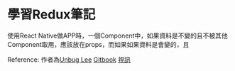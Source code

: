 # 學習Redux筆記

使用React Native做APP時，一個Component中，如果資料是不變的且不被其他Component取用，應該放在props，而如果如果資料是會變的，且



Reference:
作者為[Unbug Lee](https://github.com/unbug)
[Gitbook](https://unbug.gitbooks.io/react-native-training/content/4_architecture.html)
[視訊](https://www.youtube.com/watch?v=JlYwmoJyM34&list=PLC_rYRxEnwQGLQqrHR0aho33U6DCeJamC&index=4)
